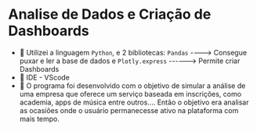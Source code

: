 # Analise de Dados e Criação de Dashboards

- 🧰 Utilizei a linguagem `Python`, e 2 bibliotecas: `Pandas` ----> Consegue puxar e ler a base de dados  e `Plotly.express` ------> Permite criar Dashboards
- 📌 IDE - VScode
- 🎈 O programa foi desenvolvido com o objetivo de simular a análise de uma empresa que oferece um serviço baseada em inscrições, como academia, apps de música entre outros....
  Então o objetivo era analisar as ocasiões onde o usuário permanecesse ativo na plataforma com mais tempo.
